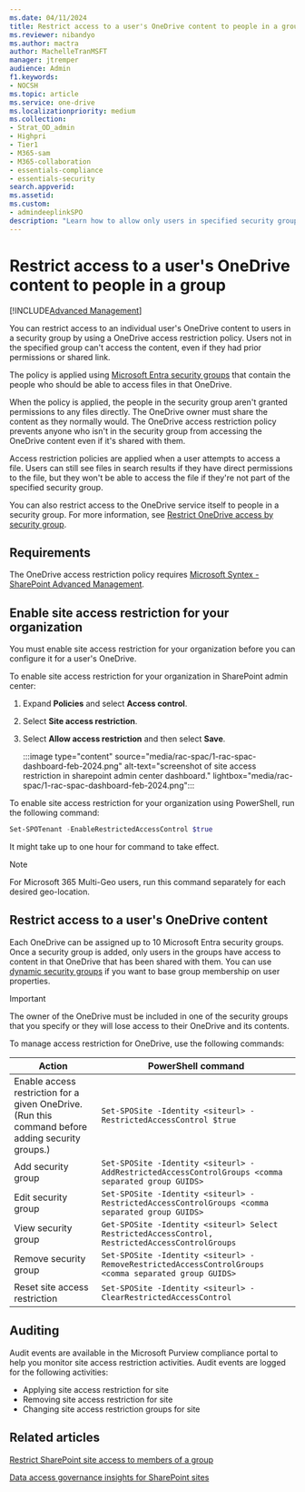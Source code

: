 ```yaml
---
ms.date: 04/11/2024
title: Restrict access to a user's OneDrive content to people in a group
ms.reviewer: nibandyo
ms.author: mactra
author: MachelleTranMSFT
manager: jtremper
audience: Admin
f1.keywords:
- NOCSH
ms.topic: article
ms.service: one-drive
ms.localizationpriority: medium
ms.collection: 
- Strat_OD_admin
- Highpri
- Tier1
- M365-sam
- M365-collaboration
- essentials-compliance
- essentials-security
search.appverid:
ms.assetid: 
ms.custom:
- admindeeplinkSPO
description: "Learn how to allow only users in specified security groups to access a user's OneDrive content."
---
```


# Restrict access to a user's OneDrive content to people in a group

[!INCLUDE[Advanced Management](includes/advanced-management.md)]

You can restrict access to an individual user's OneDrive content to users in a security group by using a OneDrive access restriction policy. Users not in the specified group can't access the content, even if they had prior permissions or shared link.

The policy is applied using [Microsoft Entra security groups](/azure/active-directory/fundamentals/how-to-manage-groups) that contain the people who should be able to access files in that OneDrive.

When the policy is applied, the people in the security group aren't granted permissions to any files directly. The OneDrive owner must share the content as they normally would. The OneDrive access restriction policy prevents anyone who isn't in the security group from accessing the OneDrive content even if it's shared with them.

Access restriction policies are applied when a user attempts to access a file. Users can still see files in search results if they have direct permissions to the file, but they won't be able to access the file if they're not part of the specified security group.

You can also restrict access to the OneDrive service itself to people in a security group. For more information, see [Restrict OneDrive access by security group](limit-access.md).

## Requirements

The OneDrive access restriction policy requires [Microsoft Syntex - SharePoint Advanced Management](advanced-management.md).

## Enable site access restriction for your organization

You must enable site access restriction for your organization before you can configure it for a user's OneDrive.

To enable site access restriction for your organization in SharePoint admin center:

1. Expand **Policies** and select **Access control**.
1. Select **Site access restriction**.
1. Select **Allow access restriction** and then select **Save**.

   :::image type="content" source="media/rac-spac/1-rac-spac-dashboard-feb-2024.png" alt-text="screenshot of site access restriction in sharepoint admin center dashboard." lightbox="media/rac-spac/1-rac-spac-dashboard-feb-2024.png":::

To enable site access restriction for your organization using PowerShell, run the following command:

```Powershell
Set-SPOTenant -EnableRestrictedAccessControl $true
```

It might take up to one hour for command to take effect.

> [!NOTE]
> For Microsoft 365 Multi-Geo users, run this command separately for each desired geo-location.

## Restrict access to a user's OneDrive content

Each OneDrive can be assigned up to 10 Microsoft Entra security groups. Once a security group is added, only users in the groups have access to content in that OneDrive that has been shared with them. You can use [dynamic security groups](/azure/active-directory/enterprise-users/groups-create-rule) if you want to base group membership on user properties.

> [!IMPORTANT]
> The owner of the OneDrive must be included in one of the security groups that you specify or they will lose access to their OneDrive and its contents.

To manage access restriction for OneDrive, use the following commands:

| Action  | PowerShell command |
|---------|---------|
|Enable access restriction for a given OneDrive. (Run this command before adding security groups.) |`Set-SPOSite -Identity <siteurl> -RestrictedAccessControl $true`|
|Add security group |`Set-SPOSite -Identity <siteurl> -AddRestrictedAccessControlGroups <comma separated group GUIDS>`         |
|Edit security group     |`Set-SPOSite -Identity <siteurl> -RestrictedAccessControlGroups <comma separated group GUIDS>`         |
|View security group     |`Get-SPOSite -Identity <siteurl> Select RestrictedAccessControl, RestrictedAccessControlGroups`         |
|Remove security group     |`Set-SPOSite -Identity <siteurl> -RemoveRestrictedAccessControlGroups <comma separated group GUIDS>`         |  
|Reset site access restriction  |`Set-SPOSite -Identity <siteurl> -ClearRestrictedAccessControl`         |

## Auditing

Audit events are available in the Microsoft Purview compliance portal to help you monitor site access restriction activities. Audit events are logged for the following activities:

- Applying site access restriction for site
- Removing site access restriction for site
- Changing site access restriction groups for site

## Related articles

[Restrict SharePoint site access to members of a group](restricted-access-control.md)

[Data access governance insights for SharePoint sites](data-access-governance-reports.md)
